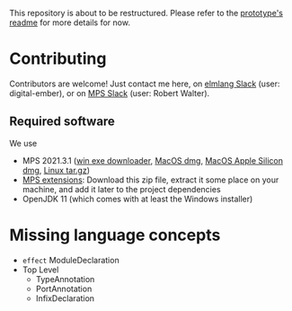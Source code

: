 This repository is about to be restructured.
Please refer to the [prototype's readme](https://github.com/digital-ember/elmMPS/blob/master/~prototype/README.md) for more details for now.

# Contributing

Contributors are welcome! Just contact me here, on [elmlang Slack](elmlang.slack.com) (user: digital-ember), or on [MPS Slack](jetbrains-mps.slack.com) (user: Robert Walter).

## Required software

We use 

- MPS 2021.3.1 ([win exe downloader](https://download.jetbrains.com/mps/2021.3/MPS-2021.3.1.exe?_ga=2.221642456.1330314823.1669652849-1666225210.1667657022&_gl=1*cuvhz1*_ga*MTY2NjIyNTIxMC4xNjY3NjU3MDIy*_ga_9J976DJZ68*MTY2OTY1Mjg0OC4xMi4xLjE2Njk2NTI4NjYuMC4wLjA.), [MacOS dmg](https://download.jetbrains.com/mps/2021.3/MPS-2021.3.1-macos.dmg?_ga=2.249950278.1330314823.1669652849-1666225210.1667657022&_gl=1*kneijr*_ga*MTY2NjIyNTIxMC4xNjY3NjU3MDIy*_ga_9J976DJZ68*MTY2OTY1Mjg0OC4xMi4xLjE2Njk2NTI4NjYuMC4wLjA.), [MacOS Apple Silicon dmg](https://download.jetbrains.com/mps/2021.3/MPS-2021.3.1-macos-aarch64.dmg?_ga=2.249950278.1330314823.1669652849-1666225210.1667657022&_gl=1*kneijr*_ga*MTY2NjIyNTIxMC4xNjY3NjU3MDIy*_ga_9J976DJZ68*MTY2OTY1Mjg0OC4xMi4xLjE2Njk2NTI4NjYuMC4wLjA.), [Linux tar.gz](https://download.jetbrains.com/mps/2021.3/MPS-2021.3.1.tar.gz?_ga=2.205451728.1330314823.1669652849-1666225210.1667657022&_gl=1*1pvpjcz*_ga*MTY2NjIyNTIxMC4xNjY3NjU3MDIy*_ga_9J976DJZ68*MTY2OTY1Mjg0OC4xMi4xLjE2Njk2NTI4NjYuMC4wLjA.))
- [MPS extensions](https://artifacts.itemis.cloud/repository/maven-mps/de/itemis/mps/extensions/2021.3.2478.32dbb86/extensions-2021.3.2478.32dbb86.zip): Download this zip file, extract it some place on your machine, and add it later to the project dependencies
- OpenJDK 11 (which comes with at least the Windows installer)

 
# Missing language concepts

- `effect` ModuleDeclaration
- Top Level
  - TypeAnnotation
  - PortAnnotation
  - InfixDeclaration

